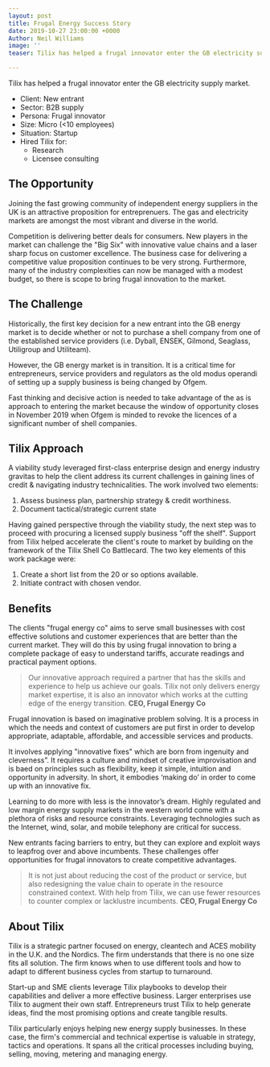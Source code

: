 ```yaml
---
layout: post
title: Frugal Energy Success Story
date: 2019-10-27 23:00:00 +0000
Author: Neil Williams
image: ''
teaser: Tilix has helped a frugal innovator enter the GB electricity supply market.

---
```

Tilix has helped a frugal innovator enter the GB electricity supply market.

- Client: New entrant
- Sector: B2B supply
- Persona: Frugal innovator
- Size: Micro (<10 employees)
- Situation: Startup
- Hired Tilix for:
	- 	Research
	- 	Licensee consulting

## The Opportunity
Joining the fast growing community of independent energy suppliers in the UK is an attractive proposition for entreprenuers. The gas and electricity markets are amongst the most vibrant and diverse in the world. 

Competition is delivering better deals for consumers. New players in the market can challenge the "Big Six" with innovative value chains and a laser sharp focus on customer excellence. The business case for delivering a competitive value proposition continues to be very strong. Furthermore, many of the industry complexities can now be managed with a modest budget, so there is scope to bring frugal innovation to the market.

## The Challenge
Historically, the first key decision for a new entrant into the GB energy market is to decide whether or not to purchase a shell company from one of the established service providers (i.e. Dyball, ENSEK, Gilmond, Seaglass, Utiligroup and Utiliteam).

However, the GB energy market is in transition. It is a critical time for entrepreneurs, service providers and regulators as the old modus operandi of setting up a supply business is being changed by Ofgem. 

Fast thinking and decisive action is needed to take advantage of the as is approach to entering the market because the window of opportunity closes in November 2019 when Ofgem is minded to revoke the licences of a significant number of shell companies.

## Tilix Approach
A viability study leveraged first-class enterprise design and energy industry gravitas to help the client address its current challenges in  gaining lines of credit & navigating industry technicalities. The work involved two elements:

1. Assess business plan, partnership strategy & credit worthiness.
2. Document tactical/strategic current state

Having gained perspective through the viability study, the next step was to proceed with procuring a licensed supply business "off the shelf". Support from Tilix helped accelerate the client's route to market by building on the framework of the Tilix Shell Co Battlecard. The two key elements of this work package were:

1. Create a short list from the 20 or so options available.
2. Initiate contract with chosen vendor.

## Benefits
The clients "frugal energy co" aims to serve small businesses with cost effective solutions and customer experiences that are better than the current market. They will do this by using frugal innovation to bring a complete package of easy to understand tariffs, accurate readings and practical payment options.

> Our innovative approach required a partner that has the skills and experience to help us achieve our goals. Tilix not only delivers energy market expertise, it is also an innovator which works at the cutting edge of the energy transition. **CEO, Frugal Energy Co**

Frugal innovation is based on imaginative problem solving. It is a process in which the needs and context of customers are put first in order to develop appropriate, adaptable, affordable, and accessible services and products.

It involves applying "innovative fixes" which are born from ingenuity and cleverness”. It requires a culture and mindset of creative improvisation and is baed on principles such as flexibility, keep it simple, intuition and opportunity in adversity. In short, it embodies ‘making do’ in order to come up with an innovative fix.

Learning to do more with less is the innovator’s dream. Highly regulated and low margin energy supply markets in the western world come with a plethora of risks and resource constraints. Leveraging technologies such as the Internet, wind, solar, and mobile telephony are critical for success.

New entrants facing barriers to entry, but they can explore and exploit ways to leapfrog over and above incumbents. These challenges offer opportunities for frugal innovators to create competitive advantages. 

> It is not just about reducing the cost of the product or service, but also redesigning the value chain to operate in the resource constrained context. With help from Tilix, we can use fewer resources to counter complex or lacklustre incumbents. **CEO, Frugal Energy Co**

## About Tilix
Tilix is a strategic partner focused on energy, cleantech and ACES mobility in the U.K. and the Nordics. The firm understands that there is no one size fits all solution. The firm knows when to use different tools and how to adapt to different business cycles from startup to turnaround.

Start-up and SME clients leverage Tilix playbooks to develop their capabilities and deliver a more effective business. Larger enterprises use Tilix to augment their own staff. Entrepreneurs trust Tilix to help generate ideas, find the most promising options and create tangible results.

Tilix particularly enjoys helping new energy supply businesses. In these case, the firm's commercial and technical expertise is valuable in strategy, tactics and operations. It spans all the critical processes including buying, selling, moving, metering and managing energy.
